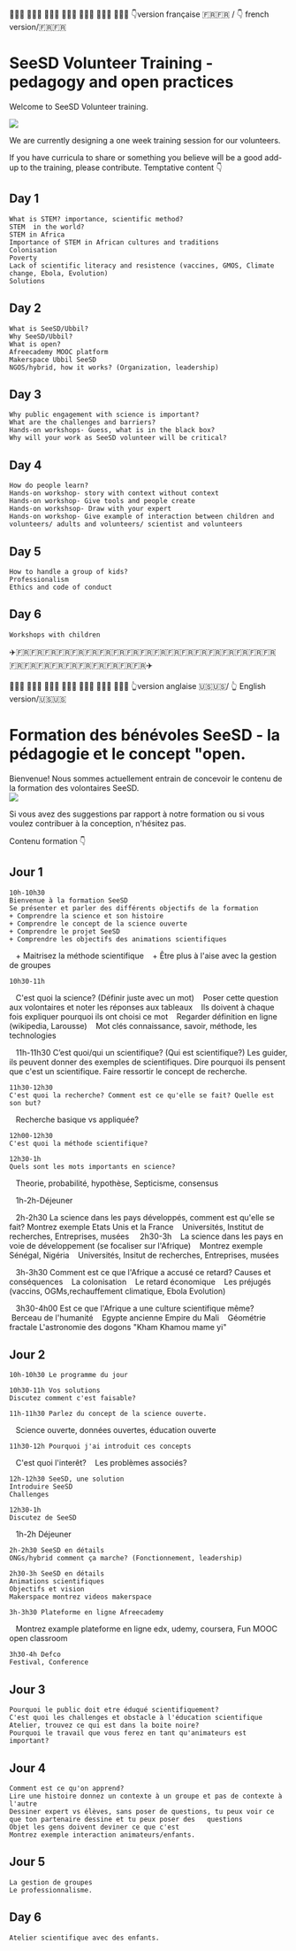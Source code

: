 👩🏾‍🏫 👩🏻‍⚕️ 👩🏿‍💻 👩🏽‍🚀 👩🏻‍🌾 👩🏼‍🔬 👩🏽‍💼 :point_down:version française :fr::fr: / :point_down: french version/:fr::fr:

SeeSD Volunteer Training - pedagogy and open practices 
============

Welcome to SeeSD Volunteer training. 

![](https://media.giphy.com/media/VVgRNcBKp64NO/giphy.gif)


We are currently designing a one week training session for our volunteers. 

If you have curricula to share or something you believe will be a good add-up to the training, please contribute.
Temptative content :point_down:

## Day 1 
    What is STEM? importance, scientific method?
    STEM  in the world?
    STEM in Africa
    Importance of STEM in African cultures and traditions
    Colonisation
    Poverty
    Lack of scientific literacy and resistence (vaccines, GMOS, Climate change, Ebola, Evolution)
    Solutions

## Day 2
    What is SeeSD/Ubbil?
    Why SeeSD/Ubbil?
    What is open?
    Afreecademy MOOC platform 
    Makerspace Ubbil SeeSD
    NGOS/hybrid, how it works? (Organization, leadership)

## Day 3
    Why public engagement with science is important?
    What are the challenges and barriers?
    Hands-on workshops- Guess, what is in the black box?
    Why will your work as SeeSD volunteer will be critical? 

## Day 4
    How do people learn?
    Hands-on workshop- story with context without context
    Hands-on workshop- Give tools and people create
    Hands-on workshsop- Draw with your expert
    Hands-on workshop- Give example of interaction between children and volunteers/ adults and volunteers/ scientist and volunteers

## Day 5
    How to handle a group of kids?
    Professionalism
    Ethics and code of conduct
    
 ## Day 6
    Workshops with children  

:airplane::fr::fr::fr::fr::fr::fr::fr::fr::fr::fr::fr::fr::fr::fr::fr::fr::fr::fr::fr::fr::fr::fr::fr::fr::fr::fr::fr::fr::fr::airplane:

👩🏾‍🏫 👩🏻‍⚕️ 👩🏿‍💻 👩🏽‍🚀 👩🏻‍🌾 👩🏼‍🔬 👩🏽‍💼 :point_up_2:version anglaise :us::us:/ :point_up_2: English version/:us::us:

Formation des bénévoles SeeSD - la pédagogie et le concept "open. 
============

Bienvenue! Nous sommes actuellement entrain de concevoir le contenu de la formation des volontaires SeeSD.   
![](https://media.giphy.com/media/VVgRNcBKp64NO/giphy.gif)

Si vous avez des suggestions par rapport à notre formation ou si vous voulez contribuer à la conception, n'hésitez pas. 

Contenu formation :point_down:
## Jour 1
    10h-10h30
    Bienvenue à la formation SeeSD
    Se présenter et parler des différents objectifs de la formation 
    + Comprendre la science et son histoire 
    + Comprendre le concept de la science ouverte
    + Comprendre le projet SeeSD
    + Comprendre les objectifs des animations scientifiques
    + Maitrisez la méthode scientifique
    + Être plus à l'aise avec la gestion de groupes
    
    10h30-11h
    C'est quoi la science? (Définir juste avec un mot)
    Poser cette question aux volontaires et noter les réponses aux tableaux
    Ils doivent à chaque fois expliquer pourquoi ils ont choisi ce mot
    Regarder définition en ligne (wikipedia, Larousse)
    Mot clés connaissance, savoir, méthode, les technologies
    
    11h-11h30
    C’est quoi/qui un scientifique? (Qui est scientifique?)
    Les guider, ils peuvent donner des exemples de scientifiques. 
    Dire pourquoi ils pensent que c'est un scientifique. 
    Faire ressortir le concept de recherche. 
    
    11h30-12h30
    C'est quoi la recherche? Comment est ce qu'elle se fait? Quelle est son but?
    Recherche basique vs appliquée?
    
    12h00-12h30
    C'est quoi la méthode scientifique?

    12h30-1h
    Quels sont les mots importants en science?
    Theorie, probabilité, hypothèse, Septicisme, consensus
    
    1h-2h-Déjeuner
    
    2h-2h30 
    La science dans les pays développés, comment est qu'elle se fait?
    Montrez exemple Etats Unis et la France
    Universités, Institut de recherches, Entreprises, musées
    
    2h30-3h 
    La science dans les pays en voie de développement (se focaliser sur l'Afrique) 
    Montrez exemple Sénégal, Nigéria
    Universités, Insitut de recherches, Entreprises, musées
    
    3h-3h30 Comment est ce que l'Afrique a accusé ce retard? Causes et conséquences
    La colonisation
    Le retard économique
    Les préjugés (vaccins, OGMs,rechauffement climatique, Ebola Evolution)
    
    3h30-4h00 Est ce que l'Afrique a une culture scientifique même?
    Berceau de l'humanité
    Egypte ancienne
    Empire du Mali
    Géométrie fractale
    L'astronomie des dogons
    "Kham Khamou mame yi"
    
    
## Jour 2
    10h-10h30 Le programme du jour
    
    10h30-11h Vos solutions
    Discutez comment c'est faisable? 
    
    11h-11h30 Parlez du concept de la science ouverte. 
    Science ouverte, données ouvertes, éducation ouverte
    
    11h30-12h Pourquoi j'ai introduit ces concepts
    C'est quoi l'interêt?
    Les problèmes associés?
    
    12h-12h30 SeeSD, une solution 
    Introduire SeeSD 
    Challenges 
    
    12h30-1h
    Discutez de SeeSD
    
    1h-2h Déjeuner 
    
    2h-2h30 SeeSD en détails
    ONGs/hybrid comment ça marche? (Fonctionnement, leadership)
    
    2h30-3h SeeSD en détails
    Animations scientifiques
    Objectifs et vision 
    Makerspace montrez videos makerspace 
    
    3h-3h30 Plateforme en ligne Afreecademy
    Montrez example plateforme en ligne edx, udemy, coursera, Fun MOOC open classroom
    
    3h30-4h Defco 
    Festival, Conference 
    
## Jour 3
    Pourquoi le public doit etre éduqué scientifiquement?
    C'est quoi les challenges et obstacle à l'éducation scientifique
    Atelier, trouvez ce qui est dans la boite noire?
    Pourquoi le travail que vous ferez en tant qu'animateurs est important?
    
## Jour 4               
    Comment est ce qu'on apprend?
    Lire une histoire donnez un contexte à un groupe et pas de contexte à l'autre
    Dessiner expert vs élèves, sans poser de questions, tu peux voir ce que ton partenaire dessine et tu peux poser des   questions
    Objet les gens doivent deviner ce que c'est
    Montrez exemple interaction animateurs/enfants. 
    
## Jour 5
    La gestion de groupes
    Le professionnalisme.

## Day 6
    Atelier scientifique avec des enfants.      
                  
